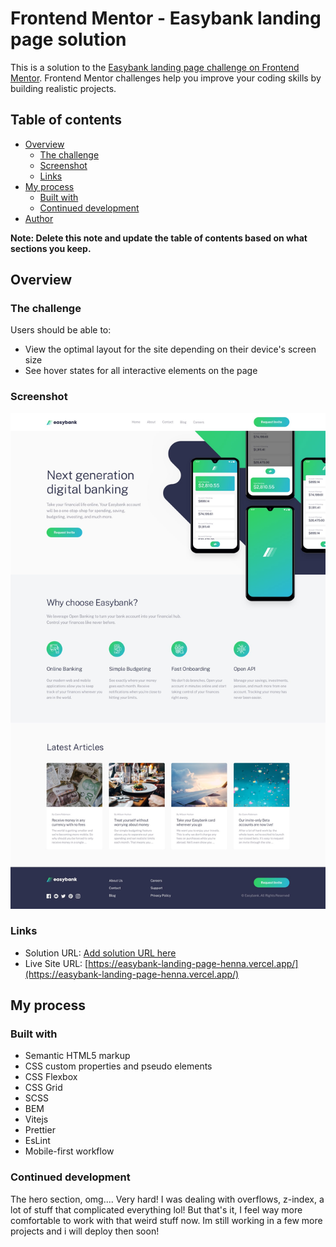 # Frontend Mentor - Easybank landing page solution

This is a solution to the [Easybank landing page challenge on Frontend Mentor](https://www.frontendmentor.io/challenges/easybank-landing-page-WaUhkoDN). Frontend Mentor challenges help you improve your coding skills by building realistic projects.

## Table of contents

- [Overview](#overview)
  - [The challenge](#the-challenge)
  - [Screenshot](#screenshot)
  - [Links](#links)
- [My process](#my-process)
  - [Built with](#built-with)
  - [Continued development](#continued-development)
- [Author](#author)

**Note: Delete this note and update the table of contents based on what sections you keep.**

## Overview

### The challenge

Users should be able to:

- View the optimal layout for the site depending on their device's screen size
- See hover states for all interactive elements on the page

### Screenshot

![](./screenshot.jpg)

### Links

- Solution URL: [Add solution URL here](https://your-solution-url.com)
- Live Site URL: [https://easybank-landing-page-henna.vercel.app/](https://easybank-landing-page-henna.vercel.app/)

## My process

### Built with

- Semantic HTML5 markup
- CSS custom properties and pseudo elements
- CSS Flexbox
- CSS Grid
- SCSS
- BEM
- Vitejs
- Prettier
- EsLint
- Mobile-first workflow

### Continued development

The hero section, omg.... Very hard! I was dealing with overflows, z-index, a lot of stuff that complicated everything lol! But that's it, I feel way more comfortable to work with that weird stuff now. Im still working in a few more projects and i will deploy then soon!
